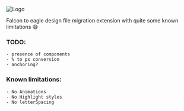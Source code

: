 ![Logo](https://github.com/celtra/birdsOfPrey/blob/master/assets/icon128.png)

Falcon to eagle design file migration extension with quite some known limitations 😅

### TODO:
    - presence of components
    - % to px conversion
    - anchoring?

### Known limitations:
    - No Animations
    - No Highlight styles
    - No letterSpacing
